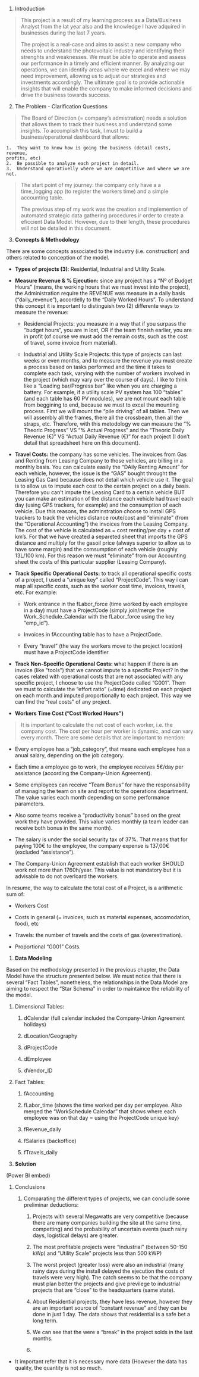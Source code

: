 1.  Introduction

> This project is a result of my learning process as a Data/Business
> Analyst from the lat year also and the knowledge I have adquired in
> businesses during the last 7 years.
>
> The project is a real-case and aims to assist a new company who needs
> to understand the photovoltaic industry and identifying their
> strenghts and weaknesses. We must be able to operate and assess our
> performance in a timely and efficient manner. By analyzing our
> operations, we can identify areas where we excel and where we may need
> improvement, allowing us to adjust our strategies and investments
> accordingly. The ultimate goal is to provide actionable insights that
> will enable the company to make informed decisions and drive the
> business towards success.

2.  The Problem - Clarification Questions

> The Board of Direction (= company’s admistration) needs a solution
> that allows them to track their business and understand some insights.
> To accomplish this task, I must to build a business/operational
> dashboard that allows:

    1.  They want to know how is going the business (detail costs, revenue,
    profits, etc)
    2.  Be possible to analyze each project in detail.
    3.  Understand operativelly where we are competitive and where we are
    not.

> The start point of my journey: the company only have a a time_logging
> app (to register the workers time) and a simple accounting table.
>
> The previous step of my work was the creation and implemention of
> automated strategic data gathering procedures ir order to create a
> eficcient Data Model. However, due to their length, these procedures
> will not be detailed in this document.

3.  **Concepts & Methodology**

There are some concepts associated to the industry (i.e. construction)
and others related to conception of the model.

-   **Types of projects (3)**: Residential, Industrial and Utility
    Scale.

-   **Measure Revenue & % Ejecution:** since any project has a “Nº of
    Budget Hours” (means, the working hours that we must invest into the
    project), the Administration require the REVENUE was measure in a
    daily basis (“daily_revenue”), accordelly to the “Daily Worked
    Hours”. To understand this concept it is important to distinguish
    two (2) differente ways to measure the revenue:

    -   Residencial Projects: you measure in a way that if you surpass
        the “budget hours”, you are in lost, OR if the team finnish
        earlier, you are in profit (of course we must add the remain
        costs, such as the cost of travel, some invoice from material).

    -   Industrial and Utility Scale Projects: this type of projects can
        last weeks or even months, and to measure the revenue you must
        create a process based on tasks performed and the time it takes
        to complete each task, varying with the number of workers
        involved in the project (which may vary over the course of
        days). I like to think like a “Loading bar/Progress bar” like
        when you are charging a battery. For example, if a utility scale
        PV system has 100 “tables” (and each table has 60 PV modules),
        we are not mount each table from beggining to end, because we
        must to excel the mounting process. First we will mount the
        “pile driving” of all tables. Then we will assembly all the
        frames, there all the crossbeam, then all the straps, etc.
        Therefore, with this metodology we can measure the “% Theoric
        Progress” VS “% Actual Progress” and the “Theoric Daily Revenue
        (€)” VS “Actual Daily Revenue (€)” for each project (I don’t
        detail that spreadsheet here on this document).

-   **Travel Costs:** the company has some vehicles. The invoices from
    Gas and Renting from Leasing Company to those vehicles, are billing
    in a monthly basis. You can calculate easily the “DAily Renting
    Amount” for each vehicle, however, the issue is the “GAS” bought
    throught the Leasing Gas Card because does not detail which vehicle
    use it. The goal is to allow us to impute each cost to the certain
    project on a daily basis. Therefore you can’t impute the Leasing
    Card to a certain vehicle BUT you can make an estimation of the
    distance each vehicle had travel each day (using GPS trackers, for
    example) and the consumption of each vehicle. Due this reasons, the
    adminstration choose to install GPS trackers to track the vehicles
    distance route/cost and “eliminate” (from the “Operational
    Accounting”) the invoices from the Leasing Company. The cost of the
    vehicle is calculated as = cost renting/per day + cost of km’s. For
    that we have created a separeted sheet that imports the GPS distance
    and multiply for the gasoil price (always superior to allow us to
    have some margin) and the comsumption of each vehicle (roughly
    13L/100 km). For this reason we must “eliminate” from our Accounting
    sheet the costs of this particular supplier (Leasing Company).

-   **Track Specific Operational Costs:** to track all operational
    specific costs of a project, I used a “unique key” called
    “ProjectCode”. This way i can map all specific costs, such as the
    worker cost time, invoices, travels, etc. For example:

    -   Work entrance in the fLabor_force (time worked by each employee
        in a day) must have a ProjectCode (simply join/merge the
        Work_Schedule_Calendar with the fLabor_force using the key
        “emp_id”).

    -   Invoices in fAccounting table has to have a ProjectCode.

    -   Every “travel” (the way the workers move to the project
        location) must have a ProjectCode identifier.

-   **Track Non-Specific Operational Costs: w**hat happen if there is an
    invoice (like “tools”) that we cannot impute to a specific Project?
    In the cases related with operational costs that are not associated
    with any specific project, I choose to use the ProjectCode called
    “G001”. Them we must to calculate the “effort ratio” (=time)
    dedicated on each project on each month and imputed proportionally
    to each project. This way we can find the “real costs” of any
    project.

-   **Workers Time Cost (”Cost Worked Hours”)**

> It is important to calculate the net cost of each worker, i.e. the
> company cost. The cost per hour per worker is dynamic, and can vary
> every month. There are some details that are important to mention:

-   Every employee has a “job_category”, that means each employee has a
    anual salary, depending on the job category.

-   Each time a employee go to work, the employee receives 5€/day per
    assistance (according the Company-Union Agreement).

-   Some employees can receive “Team Bonus” for have the responsability
    of managing the team on site and report to the operations
    department. The value varies each month depending on some
    performance parameters.

-   Also some teams receive a “productivity bonus” based on the great
    work they have provided. This value varies monthly (a team leader
    can receive both bonus in the same month).

-   The salary is under the social security tax of 37%. That means that
    for paying 100€ to the employee, the company expense is 137,00€
    (excluded “assistance”).

-   The Company-Union Agreement establish that each worker SHOULD work
    not more than 1760h/year. This value is not mandatory but it is
    advisable to do not overloard the workers.

In resume, the way to calculate the total cost of a Project, is a
arithmetic sum of:

-   Workers Cost

-   Costs in general (= invoices, such as material expenses,
    accomodation, food), etc

-   Travels: the number of travels and the costs of gas
    (overestimation).

-   Proportional “G001” Costs.

1.  **Data Modeling**

Based on the methodology presented in the previous chapter, the Data
Model have the structure presented below. We must notice that there is
several “Fact Tables”, nonetheless, the relationships in the Data Model
are aiming to respect the “Star Schema” in order to maintaince the
reliability of the model.

1.  Dimensional Tables:

    1.  dCalendar (full calendar included the Company-Union Agreement
        holidays)

    2.  dLocation/Geography

    3.  dProjectCode

    4.  dEmployee

    5.  dVendor_ID

2.  Fact Tables:

    1.  fAccounting

    2.  fLabor_time (shows the time worked per day per employee. Also
        merged the “WorkSchedule Calendar” that shows where each
        employee was on that day = using the ProjectCode unique key)

    3.  fRevenue_daily

    4.  fSalaries (backoffice)

    5.  fTravels_daily

3.  **Solution**

(Power BI embed)

1.  Conclusions

    1.  Comparating the different types of projects, we can conclude
        some preliminar deductions:

        1.  Projects with several Megawatts are very competitive
            (because there are many companies building the site at the
            same time, competting) and the probability of uncertain
            events (such rainy days, logistical delays) are greater.

        2.  The most profitable projects were “industrial” (between
            50-150 kWp) and “Utility Scale” projects less than 500 kWP)

        3.  The worst project (greater loss) were also an industrial
            (many rainy days during the install delayed the ejecution
            the costs of travels were very high). The catch seems to be
            that the company must plan better the projects and give
            previlege to industrial projects that are “close” to the
            headquarters (same state).

        4.  About Residential projects, they have less revenue, however
            they are an important source of “constant revenue” and they
            can be done in just 1 day. The data shows that residential
            is a safe bet a long term.

        5.  We can see that the were a “break” in the project solds in
            the last months.

        6.  

-   It important refer that it is necessary more data (However the data
    has quality, the quantity is not so much.
